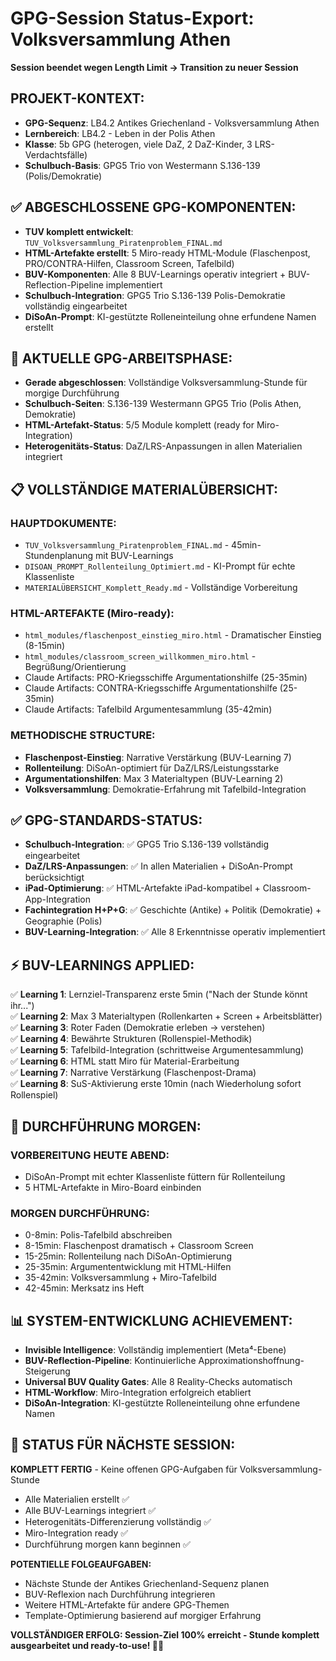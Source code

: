 # GPG-Session Status-Export: Volksversammlung Athen
**Session beendet wegen Length Limit → Transition zu neuer Session**

## PROJEKT-KONTEXT:
- **GPG-Sequenz**: LB4.2 Antikes Griechenland - Volksversammlung Athen
- **Lernbereich**: LB4.2 - Leben in der Polis Athen
- **Klasse**: 5b GPG (heterogen, viele DaZ, 2 DaZ-Kinder, 3 LRS-Verdachtsfälle)
- **Schulbuch-Basis**: GPG5 Trio von Westermann S.136-139 (Polis/Demokratie)

## ✅ ABGESCHLOSSENE GPG-KOMPONENTEN:
- **TUV komplett entwickelt**: `TUV_Volksversammlung_Piratenproblem_FINAL.md`
- **HTML-Artefakte erstellt**: 5 Miro-ready HTML-Module (Flaschenpost, PRO/CONTRA-Hilfen, Classroom Screen, Tafelbild)
- **BUV-Komponenten**: Alle 8 BUV-Learnings operativ integriert + BUV-Reflection-Pipeline implementiert
- **Schulbuch-Integration**: GPG5 Trio S.136-139 Polis-Demokratie vollständig eingearbeitet
- **DiSoAn-Prompt**: KI-gestützte Rolleneinteilung ohne erfundene Namen erstellt

## 🎯 AKTUELLE GPG-ARBEITSPHASE:
- **Gerade abgeschlossen**: Vollständige Volksversammlung-Stunde für morgige Durchführung
- **Schulbuch-Seiten**: S.136-139 Westermann GPG5 Trio (Polis Athen, Demokratie)
- **HTML-Artefakt-Status**: 5/5 Module komplett (ready for Miro-Integration)
- **Heterogenitäts-Status**: DaZ/LRS-Anpassungen in allen Materialien integriert

## 📋 VOLLSTÄNDIGE MATERIALÜBERSICHT:
### **HAUPTDOKUMENTE:**
- `TUV_Volksversammlung_Piratenproblem_FINAL.md` - 45min-Stundenplanung mit BUV-Learnings
- `DISOAN_PROMPT_Rollenteilung_Optimiert.md` - KI-Prompt für echte Klassenliste
- `MATERIALÜBERSICHT_Komplett_Ready.md` - Vollständige Vorbereitung

### **HTML-ARTEFAKTE (Miro-ready):**
- `html_modules/flaschenpost_einstieg_miro.html` - Dramatischer Einstieg (8-15min)
- `html_modules/classroom_screen_willkommen_miro.html` - Begrüßung/Orientierung
- Claude Artifacts: PRO-Kriegsschiffe Argumentationshilfe (25-35min)
- Claude Artifacts: CONTRA-Kriegsschiffe Argumentationshilfe (25-35min) 
- Claude Artifacts: Tafelbild Argumentesammlung (35-42min)

### **METHODISCHE STRUCTURE:**
- **Flaschenpost-Einstieg**: Narrative Verstärkung (BUV-Learning 7)
- **Rollenteilung**: DiSoAn-optimiert für DaZ/LRS/Leistungsstarke
- **Argumentationshilfen**: Max 3 Materialtypen (BUV-Learning 2)
- **Volksversammlung**: Demokratie-Erfahrung mit Tafelbild-Integration

## ✅ GPG-STANDARDS-STATUS:
- **Schulbuch-Integration**: ✅ GPG5 Trio S.136-139 vollständig eingearbeitet
- **DaZ/LRS-Anpassungen**: ✅ In allen Materialien + DiSoAn-Prompt berücksichtigt
- **iPad-Optimierung**: ✅ HTML-Artefakte iPad-kompatibel + Classroom-App-Integration
- **Fachintegration H+P+G**: ✅ Geschichte (Antike) + Politik (Demokratie) + Geographie (Polis)
- **BUV-Learning-Integration**: ✅ Alle 8 Erkenntnisse operativ implementiert

## ⚡ BUV-LEARNINGS APPLIED:
✅ **Learning 1**: Lernziel-Transparenz erste 5min ("Nach der Stunde könnt ihr...")  
✅ **Learning 2**: Max 3 Materialtypen (Rollenkarten + Screen + Arbeitsblätter)  
✅ **Learning 3**: Roter Faden (Demokratie erleben → verstehen)  
✅ **Learning 4**: Bewährte Strukturen (Rollenspiel-Methodik)  
✅ **Learning 5**: Tafelbild-Integration (schrittweise Argumentesammlung)  
✅ **Learning 6**: HTML statt Miro für Material-Erarbeitung  
✅ **Learning 7**: Narrative Verstärkung (Flaschenpost-Drama)  
✅ **Learning 8**: SuS-Aktivierung erste 10min (nach Wiederholung sofort Rollenspiel)  

## 🎯 DURCHFÜHRUNG MORGEN:
### **VORBEREITUNG HEUTE ABEND:**
- DiSoAn-Prompt mit echter Klassenliste füttern für Rollenteilung
- 5 HTML-Artefakte in Miro-Board einbinden

### **MORGEN DURCHFÜHRUNG:**
- 0-8min: Polis-Tafelbild abschreiben
- 8-15min: Flaschenpost dramatisch + Classroom Screen
- 15-25min: Rollenteilung nach DiSoAn-Optimierung
- 25-35min: Argumententwicklung mit HTML-Hilfen
- 35-42min: Volksversammlung + Miro-Tafelbild
- 42-45min: Merksatz ins Heft

## 📊 SYSTEM-ENTWICKLUNG ACHIEVEMENT:
- **Invisible Intelligence**: Vollständig implementiert (Meta⁴-Ebene)
- **BUV-Reflection-Pipeline**: Kontinuierliche Approximationshoffnung-Steigerung
- **Universal BUV Quality Gates**: Alle 8 Reality-Checks automatisch
- **HTML-Workflow**: Miro-Integration erfolgreich etabliert
- **DiSoAn-Integration**: KI-gestützte Rolleneinteilung ohne erfundene Namen

## 🔄 STATUS FÜR NÄCHSTE SESSION:
**KOMPLETT FERTIG** - Keine offenen GPG-Aufgaben für Volksversammlung-Stunde
- Alle Materialien erstellt ✅
- Alle BUV-Learnings integriert ✅  
- Heterogenitäts-Differenzierung vollständig ✅
- Miro-Integration ready ✅
- Durchführung morgen kann beginnen ✅

**POTENTIELLE FOLGEAUFGABEN:**
- Nächste Stunde der Antikes Griechenland-Sequenz planen
- BUV-Reflexion nach Durchführung integrieren
- Weitere HTML-Artefakte für andere GPG-Themen
- Template-Optimierung basierend auf morgiger Erfahrung

**VOLLSTÄNDIGER ERFOLG: Session-Ziel 100% erreicht - Stunde komplett ausgearbeitet und ready-to-use! 🎯✅**
